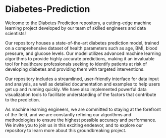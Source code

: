 # Diabetes-Prediction
Welcome to the Diabetes Prediction repository, a cutting-edge machine learning project developed by our team of skilled engineers and data scientists!

Our repository houses a state-of-the-art diabetes prediction model, trained on a comprehensive dataset of health parameters such as age, BMI, blood pressure, and glucose levels. Our model utilizes advanced machine learning algorithms to provide highly accurate predictions, making it an invaluable tool for healthcare professionals seeking to identify patients at risk of developing diabetes and providing them with targeted interventions.

Our repository includes a streamlined, user-friendly interface for data input and analysis, as well as detailed documentation and examples to help users get up and running quickly. We have also implemented powerful data visualization tools to facilitate understanding of the factors that contribute to the prediction.

As machine learning engineers, we are committed to staying at the forefront of the field, and we are constantly refining our algorithms and methodologies to ensure the highest possible accuracy and performance. We invite you to join us in this exciting endeavor, and to explore our repository to learn more about this groundbreaking project.

